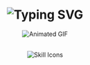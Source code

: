 <h1 align="center">
    <img src="https://readme-typing-svg.herokuapp.com/?font=Righteous&size=35&center=true&vCenter=true&width=500&height=70&duration=4000&lines=Hi,+I'm+Hristian+Panayotov;" alt="Typing SVG" />
</h1>

<p align="center">
  <img src="https://media3.giphy.com/media/v1.Y2lkPTc5MGI3NjExcXQ1MzRyYWxydGdpM21tZnNnNG9nM2dvemI3ajNsNzVqZTJoczQxZiZlcD12MV9pbnRlcm5hbF9naWZfYnlfaWQmY3Q9Zw/2IudUHdI075HL02Pkk/giphy.gif" alt="Animated GIF" />
</p>

<br />
<div align="center">
    <img src="https://skillicons.dev/icons?i=html,css,javascript,dotnet,cs,cpp,lua" alt="Skill Icons" /><br />
</div>
